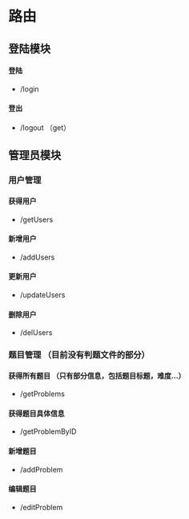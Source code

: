 # 路由

## 登陆模块

#### 登陆 
- /login 

#### 登出
- /logout   （get）




## 管理员模块

### 用户管理

#### 获得用户 
- /getUsers

#### 新增用户 
- /addUsers

#### 更新用户 
- /updateUsers

#### 删除用户 
- /delUsers

### 题目管理 （目前没有判题文件的部分）

#### 获得所有题目 （只有部分信息，包括题目标题，难度...）
- /getProblems

#### 获得题目具体信息
- /getProblemByID

#### 新增题目 
- /addProblem

#### 编辑题目
- /editProblem